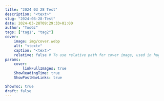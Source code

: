 ```yaml
---
title: "2024 03 28 Test"
description: "<text>"
slug: "2024-03-28-Test"
date: 2024-03-28T09:29:33+01:00
author: "TooGz"
tags: ["tag1", "tag2"]
cover:
    image: img/cover.webp
    alt: "<text>"
    caption: "<text>"
    relative: false # To use relative path for cover image, used in hugo Page-bundles
params:
    cover:
        linkFullImages: true
    ShowReadingTime: true
    ShowPostNavLinks: true

ShowToc: true
draft: false
---
```

